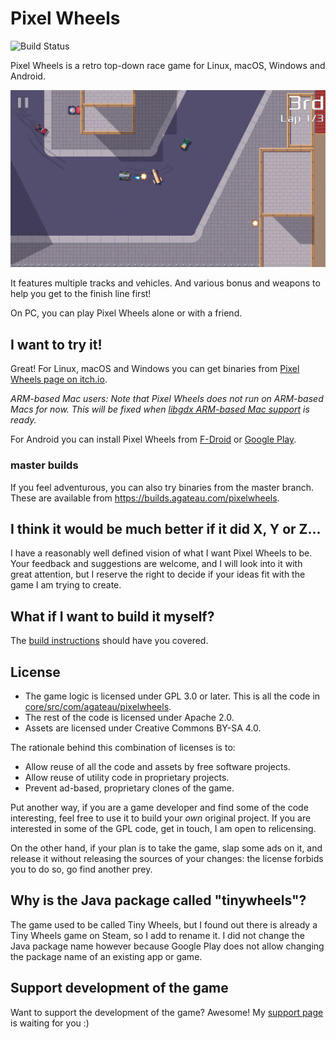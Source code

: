 # Pixel Wheels

![Build Status](https://github.com/agateau/pixelwheels/workflows/main/badge.svg)

Pixel Wheels is a retro top-down race game for Linux, macOS, Windows and Android.

![Screenshot](fastlane/metadata/android/en-US/images/phoneScreenshots/4-gun.png)

It features multiple tracks and vehicles. And various bonus and weapons to help you get to the finish line first!

On PC, you can play Pixel Wheels alone or with a friend.

## I want to try it!

Great! For Linux, macOS and Windows you can get binaries from [Pixel Wheels page on itch.io][itch].

_ARM-based Mac users: Note that Pixel Wheels does not run on ARM-based Macs for now. This will be fixed when [libgdx ARM-based Mac support][libgdx-arm-mac] is ready._

[libgdx-arm-mac]: https://github.com/libgdx/libgdx/issues/6084

For Android you can install Pixel Wheels from [F-Droid][fd] or [Google Play][gplay].

[itch]: http://agateau.itch.io/pixelwheels
[fd]: https://f-droid.org/fr/packages/com.agateau.tinywheels.android/
[gplay]: https://play.google.com/apps/testing/com.agateau.tinywheels.android


### master builds

If you feel adventurous, you can also try binaries from the master branch. These are available from <https://builds.agateau.com/pixelwheels>.

## I think it would be much better if it did X, Y or Z...

I have a reasonably well defined vision of what I want Pixel Wheels to be.  Your feedback and suggestions are welcome, and I will look into it with great attention, but I reserve the right to decide if your ideas fit with the game I am trying to create.

## What if I want to build it myself?

The [build instructions][build] should have you covered.

[build]: docs/building.md

## License

- The game logic is licensed under GPL 3.0 or later. This is all the code in [core/src/com/agateau/pixelwheels](core/src/com/agateau/pixelwheels).
- The rest of the code is licensed under Apache 2.0.
- Assets are licensed under Creative Commons BY-SA 4.0.

The rationale behind this combination of licenses is to:

- Allow reuse of all the code and assets by free software projects.
- Allow reuse of utility code in proprietary projects.
- Prevent ad-based, proprietary clones of the game.

Put another way, if you are a game developer and find some of the code interesting, feel free to use it to build your *own* original project. If you are interested in some of the GPL code, get in touch, I am open to relicensing.

On the other hand, if your plan is to take the game, slap some ads on it, and release it without releasing the sources of your changes: the license forbids you to do so, go find another prey.

## Why is the Java package called "tinywheels"?

The game used to be called Tiny Wheels, but I found out there is already a Tiny Wheels game on Steam, so I add to rename it. I did not change the Java package name however because Google Play does not allow changing the package name of an existing app or game.

## Support development of the game

Want to support the development of the game? Awesome! My [support page][support] is waiting for you :)

[support]: https://agateau.com/support/
